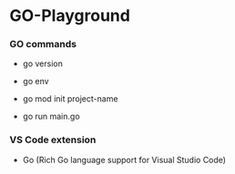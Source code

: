# GO-Playground

### GO commands

- go version

- go env

- go mod init project-name

- go run main.go 

### VS Code extension

- Go (Rich Go language support for Visual Studio Code)



